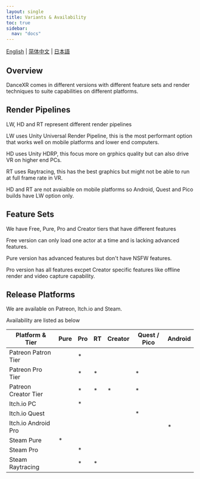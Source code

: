 ```yaml
---
layout: single
title: Variants & Availability
toc: true
sidebar:
  nav: "docs"
---
```


[English](/dancexr/versions) | [简体中文](/zh/dancexr/versions) | [日本語](/jp/dancexr/versions)

## Overview
DanceXR comes in different versions with different feature sets and render techniques to suite capabilities on different platforms.

## Render Pipelines
LW, HD and RT represent different render pipelines

LW uses Unity Universal Render Pipeline, this is the most performant option that works well on mobile platforms and lower end computers.

HD uses Unity HDRP, this focus more on grphics quality but can also drive VR on higher end PCs.  

RT uses Raytracing, this has the best graphics but might not be able to run at full frame rate in VR.

HD and RT are not avaialble on mobile platforms so Android, Quest and Pico builds have LW option only.

## Feature Sets
We have Free, Pure, Pro and Creator tiers that have different features

Free version can only load one actor at a time and is lacking advanced features.

Pure version has advanced features but don't have NSFW features. 

Pro version has all features excpet Creator specific features like offline render and video capture capability.

## Release Platforms
We are available on Patreon, Itch.io and Steam.

Availability are listed as below

| Platform & Tier | Pure | Pro | RT | Creator | Quest / Pico | Android |
| --- | --- | --- | --- | --- | --- | --- | 
| Patreon Patron Tier |  | * | |  |  | |
| Patreon Pro Tier |  | * | * |  | * | |
| Patreon Creator Tier |  | * | * | * | * | |
| Itch.io PC | | * | | | | |
| Itch.io Quest | | | | | * | |
| Itch.io Android Pro | | | | | | * |
| Steam Pure | * | | | | | |
| Steam Pro | | * | | | | |
| Steam Raytracing | | * | * | | | |
